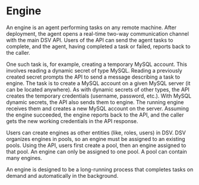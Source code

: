 [title]: # (Engine)

# Engine

An engine is an agent performing tasks on any remote machine. After deployment, the agent opens a real-time two-way communication channel with the main DSV
API. Users of the API can send the agent tasks to complete, and the agent, having completed a task or failed, reports back to the caller.

One such task is, for example, creating a temporary MySQL account.
This involves reading a dynamic secret of type MySQL. Reading a previously created secret prompts the API to send a message describing
a task to engine. The task is to create a MySQL account on a given MySQL server (it can be located anywhere). As with dynamic secrets of other types,
the API creates the temporary credentials (username, password, etc.). With MySQL dynamic secrets, the API also sends them to engine. The running engine receives
them and creates a new MySQL account on the server. Assuming the engine succeeded, the engine reports back to the API, and the caller gets the new working credentials
in the API response.

Users can create engines as other entities (like, roles, users) in DSV. DSV organizes engines in pools, so an engine must be assigned to an existing pools.
Using the API, users first create a pool, then an engine assigned to that pool. An engine can only be assigned to one pool. A pool can contain many engines.

An engine is designed to be a long-running process that completes tasks on demand and automatically in the background.
